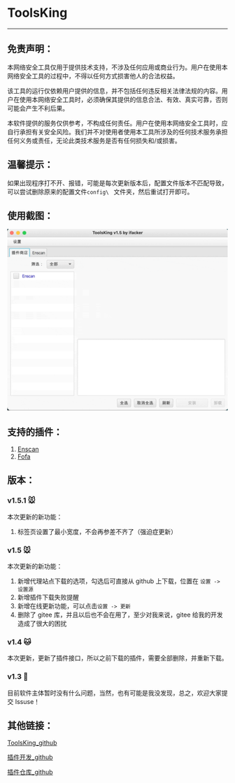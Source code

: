 # ToolsKing
---  
## 免责声明：
本网络安全工具仅用于提供技术支持，不涉及任何应用或商业行为。用户在使用本网络安全工具的过程中，不得以任何方式损害他人的合法权益。

该工具的运行仅依赖用户提供的信息，并不包括任何违反相关法律法规的内容。用户在使用本网络安全工具时，必须确保其提供的信息合法、有效、真实可靠，否则可能会产生不利后果。

本软件提供的服务仅供参考，不构成任何责任。用户在使用本网络安全工具时，应自行承担有关安全风险。我们并不对使用者使用本工具所涉及的任何技术服务承担任何义务或责任，无论此类技术服务是否有任何损失和/或损害。

## 温馨提示：
如果出现程序打不开、报错，可能是每次更新版本后，配置文件版本不匹配导致，可以尝试删除原来的配置文件`config\ ` 文件夹，然后重试打开即可。

## 使用截图：
<img src="img/1.gif">

## 支持的插件：
1. [Enscan](https://github.com/ifacker/Enscan_jar)
2. [Fofa](https://github.com/ifacker/Fofa_jar)

## 版本：

### v1.5.1 🐭  
本次更新的新功能：  
1. 标签页设置了最小宽度，不会再参差不齐了（强迫症更新）

### v1.5 🐭   
本次更新的新功能：
1. 新增代理站点下载的选项，勾选后可直接从 github 上下载，位置在 `设置 -> 设置源`
2. 新增插件下载失败提醒
3. 新增在线更新功能，可以点击`设置 -> 更新`
4. 删除了 gitee 库，并且以后也不会在用了，至少对我来说，gitee 给我的开发造成了很大的困扰

### v1.4 🐱
本次更新，更新了插件接口，所以之前下载的插件，需要全部删除，并重新下载。

### v1.3 🐶 
目前软件主体暂时没有什么问题，当然，也有可能是我没发现，总之，欢迎大家提交 Issuse！

## 其他链接：
[ToolsKing_github](https://github.com/ifacker/ToolsKing)  

[插件开发_github](https://github.com/ifacker/ToolsKing_Plugin "欢迎大家一起前来开发")  

[插件仓库_github](https://github.com/ifacker/ToolsKingPluginLib "欢迎大家一起前来添加")  
